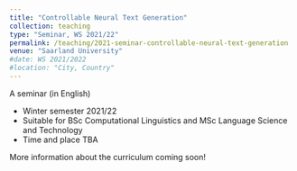 ```yaml
---
title: "Controllable Neural Text Generation"
collection: teaching
type: "Seminar, WS 2021/22"
permalink: /teaching/2021-seminar-controllable-neural-text-generation
venue: "Saarland University"
#date: WS 2021/2022
#location: "City, Country"
---
```



A seminar (in English)
* Winter semester 2021/22
* Suitable for BSc Computational Linguistics and MSc Language Science and Technology
* Time and place TBA

More information about the curriculum coming soon! 


<!--- comment --->

